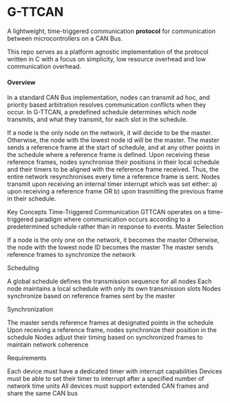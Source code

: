 # G-TTCAN

A lightweight, time-triggered communication **protocol** for communication between microcontrollers on a CAN Bus.

This repo serves as a platform agnostic implementation of the protocol written in C with a focus on simplicity, low resource overhead and low communication overhead.

#### Overview

In a standard CAN Bus implementation, nodes can transmit ad hoc, and priority based arbitration resolves communication conflicts when they occur. In G-TTCAN, a predefined schedule determines which node transmits, and what they transmit, for each slot in the schedule.

If a node is the only node on the network, it will decide to be the master. Otherwise, the node with the lowest node id will be the master. The master sends a reference frame at the start of schedule, and at any other points in the schedule where a reference frame is defined. Upon receiving these reference frames, nodes synchronise their positions in their local schedule and their timers to be aligned with the reference frame received. Thus, the entire network resynchronises every time a reference frame is sent. Nodes transmit upon receiving an internal timer interrupt which was set either: a) upon receiving a reference frame OR b) upon trasmitting the previous frame in their schedule.

Key Concepts
Time-Triggered Communication
GTTCAN operates on a time-triggered paradigm where communication occurs according to a predetermined schedule rather than in response to events.
Master Selection

If a node is the only one on the network, it becomes the master
Otherwise, the node with the lowest node ID becomes the master
The master sends reference frames to synchronize the network

Scheduling

A global schedule defines the transmission sequence for all nodes
Each node maintains a local schedule with only its own transmission slots
Nodes synchronize based on reference frames sent by the master

Synchronization

The master sends reference frames at designated points in the schedule
Upon receiving a reference frame, nodes synchronize their position in the schedule
Nodes adjust their timing based on synchronized frames to maintain network coherence

Requirements

Each device must have a dedicated timer with interrupt capabilities
Devices must be able to set their timer to interrupt after a specified number of network time units
All devices must support extended CAN frames and share the same CAN bus

